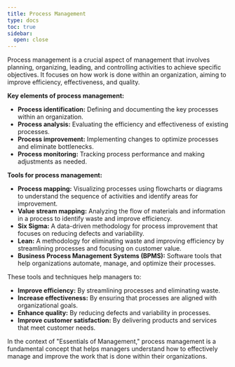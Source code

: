 ```yaml
---
title: Process Management
type: docs
toc: true
sidebar:
  open: close
---
```

Process management is a crucial aspect of management that involves planning, organizing, leading, and controlling activities to achieve specific objectives. It focuses on how work is done within an organization, aiming to improve efficiency, effectiveness, and quality. 

**Key elements of process management:**

* **Process identification:** Defining and documenting the key processes within an organization.
* **Process analysis:** Evaluating the efficiency and effectiveness of existing processes.
* **Process improvement:** Implementing changes to optimize processes and eliminate bottlenecks.
* **Process monitoring:** Tracking process performance and making adjustments as needed.

**Tools for process management:**

* **Process mapping:** Visualizing processes using flowcharts or diagrams to understand the sequence of activities and identify areas for improvement.
* **Value stream mapping:** Analyzing the flow of materials and information in a process to identify waste and improve efficiency.
* **Six Sigma:** A data-driven methodology for process improvement that focuses on reducing defects and variability.
* **Lean:** A methodology for eliminating waste and improving efficiency by streamlining processes and focusing on customer value.
* **Business Process Management Systems (BPMS):** Software tools that help organizations automate, manage, and optimize their processes.

These tools and techniques help managers to:

* **Improve efficiency:** By streamlining processes and eliminating waste.
* **Increase effectiveness:** By ensuring that processes are aligned with organizational goals.
* **Enhance quality:** By reducing defects and variability in processes.
* **Improve customer satisfaction:** By delivering products and services that meet customer needs.

In the context of "Essentials of Management," process management is a fundamental concept that helps managers understand how to effectively manage and improve the work that is done within their organizations.

